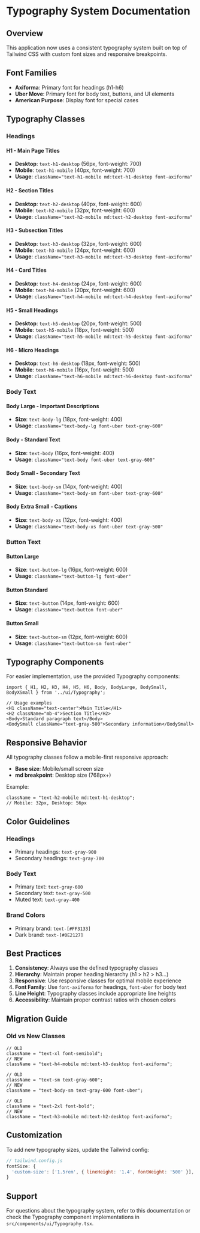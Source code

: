 # Typography System Documentation

## Overview

This application now uses a consistent typography system built on top of Tailwind CSS with custom font sizes and responsive breakpoints.

## Font Families

- **Axiforma**: Primary font for headings (h1-h6)
- **Uber Move**: Primary font for body text, buttons, and UI elements
- **American Purpose**: Display font for special cases

## Typography Classes

### Headings

#### H1 - Main Page Titles

- **Desktop**: `text-h1-desktop` (56px, font-weight: 700)
- **Mobile**: `text-h1-mobile` (40px, font-weight: 700)
- **Usage**: `className="text-h1-mobile md:text-h1-desktop font-axiforma"`

#### H2 - Section Titles

- **Desktop**: `text-h2-desktop` (40px, font-weight: 600)
- **Mobile**: `text-h2-mobile` (32px, font-weight: 600)
- **Usage**: `className="text-h2-mobile md:text-h2-desktop font-axiforma"`

#### H3 - Subsection Titles

- **Desktop**: `text-h3-desktop` (32px, font-weight: 600)
- **Mobile**: `text-h3-mobile` (24px, font-weight: 600)
- **Usage**: `className="text-h3-mobile md:text-h3-desktop font-axiforma"`

#### H4 - Card Titles

- **Desktop**: `text-h4-desktop` (24px, font-weight: 600)
- **Mobile**: `text-h4-mobile` (20px, font-weight: 600)
- **Usage**: `className="text-h4-mobile md:text-h4-desktop font-axiforma"`

#### H5 - Small Headings

- **Desktop**: `text-h5-desktop` (20px, font-weight: 500)
- **Mobile**: `text-h5-mobile` (18px, font-weight: 500)
- **Usage**: `className="text-h5-mobile md:text-h5-desktop font-axiforma"`

#### H6 - Micro Headings

- **Desktop**: `text-h6-desktop` (18px, font-weight: 500)
- **Mobile**: `text-h6-mobile` (16px, font-weight: 500)
- **Usage**: `className="text-h6-mobile md:text-h6-desktop font-axiforma"`

### Body Text

#### Body Large - Important Descriptions

- **Size**: `text-body-lg` (18px, font-weight: 400)
- **Usage**: `className="text-body-lg font-uber text-gray-600"`

#### Body - Standard Text

- **Size**: `text-body` (16px, font-weight: 400)
- **Usage**: `className="text-body font-uber text-gray-600"`

#### Body Small - Secondary Text

- **Size**: `text-body-sm` (14px, font-weight: 400)
- **Usage**: `className="text-body-sm font-uber text-gray-600"`

#### Body Extra Small - Captions

- **Size**: `text-body-xs` (12px, font-weight: 400)
- **Usage**: `className="text-body-xs font-uber text-gray-500"`

### Button Text

#### Button Large

- **Size**: `text-button-lg` (16px, font-weight: 600)
- **Usage**: `className="text-button-lg font-uber"`

#### Button Standard

- **Size**: `text-button` (14px, font-weight: 600)
- **Usage**: `className="text-button font-uber"`

#### Button Small

- **Size**: `text-button-sm` (12px, font-weight: 600)
- **Usage**: `className="text-button-sm font-uber"`

## Typography Components

For easier implementation, use the provided Typography components:

```tsx
import { H1, H2, H3, H4, H5, H6, Body, BodyLarge, BodySmall, BodyXSmall } from '../ui/Typography';

// Usage examples
<H1 className="text-center">Main Title</H1>
<H2 className="mb-4">Section Title</H2>
<Body>Standard paragraph text</Body>
<BodySmall className="text-gray-500">Secondary information</BodySmall>
```

## Responsive Behavior

All typography classes follow a mobile-first responsive approach:

- **Base size**: Mobile/small screen size
- **md breakpoint**: Desktop size (768px+)

Example:

```tsx
className = "text-h2-mobile md:text-h1-desktop";
// Mobile: 32px, Desktop: 56px
```

## Color Guidelines

### Headings

- Primary headings: `text-gray-900`
- Secondary headings: `text-gray-700`

### Body Text

- Primary text: `text-gray-600`
- Secondary text: `text-gray-500`
- Muted text: `text-gray-400`

### Brand Colors

- Primary brand: `text-[#FF3133]`
- Dark brand: `text-[#0E2127]`

## Best Practices

1. **Consistency**: Always use the defined typography classes
2. **Hierarchy**: Maintain proper heading hierarchy (h1 > h2 > h3...)
3. **Responsive**: Use responsive classes for optimal mobile experience
4. **Font Family**: Use `font-axiforma` for headings, `font-uber` for body text
5. **Line Height**: Typography classes include appropriate line heights
6. **Accessibility**: Maintain proper contrast ratios with chosen colors

## Migration Guide

### Old vs New Classes

```tsx
// OLD
className = "text-xl font-semibold";
// NEW
className = "text-h4-mobile md:text-h3-desktop font-axiforma";

// OLD
className = "text-sm text-gray-600";
// NEW
className = "text-body-sm text-gray-600 font-uber";

// OLD
className = "text-2xl font-bold";
// NEW
className = "text-h3-mobile md:text-h2-desktop font-axiforma";
```

## Customization

To add new typography sizes, update the Tailwind config:

```js
// tailwind.config.js
fontSize: {
  'custom-size': ['1.5rem', { lineHeight: '1.4', fontWeight: '500' }],
}
```

## Support

For questions about the typography system, refer to this documentation or check the Typography component implementations in `src/components/ui/Typography.tsx`.
